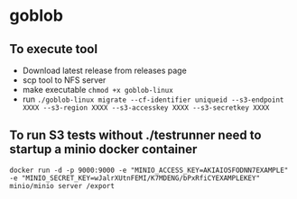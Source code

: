 # goblob

## To execute tool
- Download latest release from releases page
- scp tool to NFS server
- make executable
``` chmod +x goblob-linux ```
- run
```./goblob-linux migrate --cf-identifier uniqueid --s3-endpoint XXXX --s3-region XXXX --s3-accesskey XXXX --s3-secretkey XXXX ```

## To run S3 tests without ./testrunner need to startup a minio docker container

```
docker run -d -p 9000:9000 -e "MINIO_ACCESS_KEY=AKIAIOSFODNN7EXAMPLE" -e "MINIO_SECRET_KEY=wJalrXUtnFEMI/K7MDENG/bPxRfiCYEXAMPLEKEY" minio/minio server /export
```



